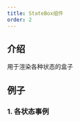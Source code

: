 ```yaml
---
title: StateBox组件
order: 2
---
```


## 介绍

用于渲染各种状态的盒子

## 例子

### 1. 各状态事例

<code src="../.demos/StateBox/StateBox.tsx" />

<!-- 接口 -->
<API src="../../src/components/StateBox/index.tsx">
